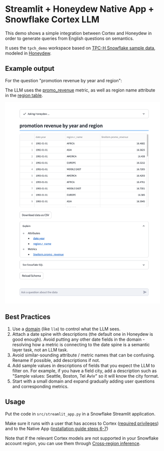 # Streamlit + Honeydew Native App + Snowflake Cortex LLM

This demo shows a simple integration between Cortex and Honeydew in order to generate queries from English questions on semantics.

It uses the `tpch_demo` workspace based on [TPC-H Snowflake sample data](https://docs.snowflake.com/en/user-guide/sample-data-tpch), modeled in [Honeydew](https://honeydew.ai/).

## Example output

For the question "promotion revenue by year and region":

The LLM uses the [promo_revenue](https://github.com/honeydew-ai/tpch-demo/blob/main/tpch_demo/schema/lineitem/metrics/promo_revenue.yml) metric, as well as region name attribute in the [region table](https://github.com/honeydew-ai/tpch-demo/blob/main/tpch_demo/schema/region/datasets/region.yml).

![Output for "promotion revenue by year and region"](images/output.png)

## Best Practices

1. Use a [domain](https://honeydew.ai/docs/domains) (like `llm`) to control what the LLM sees.
2. Attach a date spine with descriptions (the default one in Honeydew is good enough). Avoid putting any other date fields in the domain - resolving how a metric is connecting to the date spine is a semantic layer task, not an LLM task. 
3. Avoid similar-sounding attribute / metric names that can be confusing. Rename if possible, add descriptions if not.
4. Add sample values in descriptions of fields that you expect the LLM to filter on. For example, if you have a field city, add a description such as "Sample values: Seattle, Boston, Tel Aviv" so it will know the city format. 
5. Start with a small domain and expand gradually adding user questions and corresponding metrics.

## Usage

Put the code in `src/streamlit_app.py` in a Snowflake Streamlit application.

Make sure it runs with a user that has access to Cortex ([required privileges](https://docs.snowflake.com/en/user-guide/snowflake-cortex/llm-functions#required-privileges)) and to the Native App ([installation guide steps 6-7](https://honeydew.ai/docs/integration/snowflake-native-app#installation))

Note that if the relevant Cortex models are not supported in your Snowflake account region, you can use them through [Cross-region inference](https://docs.snowflake.com/en/user-guide/snowflake-cortex/cross-region-inference).

